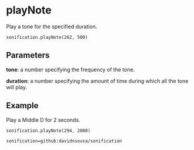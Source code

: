 # playNote

Play a tone for the specified duration.

```sig
sonification.playNote(262, 500)
```

## Parameters

**tone**: a number specifying the frequency of the tone.

**duration**: a number specifying the amount of time during which all the tone will play.

## Example

Play a Middle D for 2 seconds.

```blocks
sonification.playNote(294, 2000)
```

```package
sonification=github:davidnsousa/sonification
```
